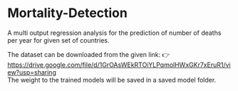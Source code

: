 # Mortality-Detection
A multi output regression analysis for the prediction of number of deaths per year for given set of countries.

The dataset can be downloaded from the given link: 👉 https://drive.google.com/file/d/1GrOAsWEkRTOiYLPqmolHWxGKr7xEruR1/view?usp=sharing <br>
The weight to the trained models will be saved in a saved model folder.
